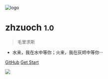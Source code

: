 <!-- 封面 -->
![logo](logo.jpg ':size=200x200')

# zhzuoch <small>1.0</small>

> 毛里求斯

- 水来，我在水中等你；火来，我在灰烬中等你···

[GitHub](https://www.baidu.com/)
[Get Start](README)

![](bgImage.jpg)